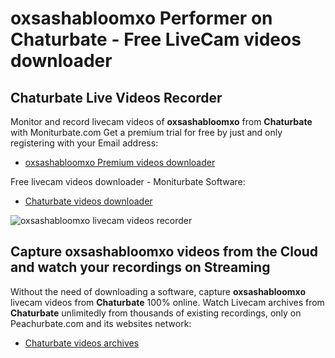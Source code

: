 # oxsashabloomxo Performer on Chaturbate - Free LiveCam videos downloader

## Chaturbate Live Videos Recorder

Monitor and record livecam videos of **oxsashabloomxo** from **Chaturbate** with Moniturbate.com
Get a premium trial for free by just and only registering with your Email address:
* [oxsashabloomxo Premium videos downloader](https://moniturbate.com/request-demo-licence-key.html)

Free livecam videos downloader - Moniturbate Software:
* [Chaturbate videos downloader](https://moniturbate.com/moniturbate-download-software.html)

![oxsashabloomxo livecam videos recorder](https://peachurnet.com/templates/moniturbate-software.png)


## Capture oxsashabloomxo videos from the Cloud and watch your recordings on Streaming

Without the need of downloading a software, capture **oxsashabloomxo** livecam videos from **Chaturbate** 100% online.
Watch Livecam archives from **Chaturbate** unlimitedly from thousands of existing recordings, only on Peachurbate.com and its websites network:
* [Chaturbate videos archives](https://peachurnet.com/)